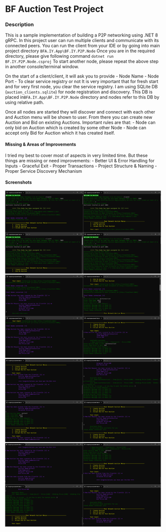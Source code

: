 # BF Auction Test Project
### Description
This is a sample implementation of building a P2P networking using .NET 8 gRPC. In this project user can run multiple clients and communicate with its connected peers. 
You can run the client from your IDE or by going into main project directory `BFA.IY.App\BF.IY.P2P.Node`
Once you are in the required directory, please give following command
`dotnet run BF.IY.P2P.Node.csproj`
To start another node, please repeat the above step in another console/terminal window.

On the start of a client/client, it will ask you to provide 
	- Node Name
	- Node Port
	- To clear service registry or not
It is very important that for fresh start and for very first node, you clear the service registry. I am using SQLite DB (`auction_clients.sqlite`) for node registration and discovery. This DB is placed in`BFA.IY.App\BF.IY.P2P.Node` directory and nodes refer to this DB by using relative path.

Once all nodes are started they will discover and connect with each other and Auction menu will be shown to user. From there you can create new Auction and Bid on existing Auctions. 
Important rules are that:
	- Node can only bid on Auction which is created by some other Node
	- Node can accept only Bid for Auction which it has created itself.

#### Missing & Areas of Improvements
I tried my best to cover most of aspects in very limited time. But these things are missing or need improvements:
	- Better UI & Error Handling for Inputs
	- Graceful Exit
	- Proper Transactions
	- Project Structure & Naming
	- Proper Service Discovery Mechanism

#### Screenshots
![Image1](https://github.com/imyounas/BFA.IY.App/blob/master/2.png)
![Image2](https://github.com/imyounas/BFA.IY.App/blob/master/3.png)
![Image3](https://github.com/imyounas/BFA.IY.App/blob/master/4.png)
![Image4](https://github.com/imyounas/BFA.IY.App/blob/master/1.png)
